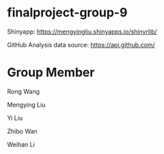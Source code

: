 # finalproject-group-9

Shinyapp:     <a href=https://mengyingliu.shinyapps.io/shinyrlib/>https://mengyingliu.shinyapps.io/shinyrlib/</a>

GitHub Analysis data source: <a href=https://api.github.com/>https://api.github.com/</a>

<h1>Group Member</h1>
<p>Rong Wang</p>
<p>Mengying Liu</p>
<p>Yi Liu</p>
<p>Zhibo Wan</p>
<p>Weihan Li</p>
